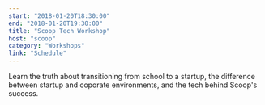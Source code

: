 ```yaml
---
start: "2018-01-20T18:30:00"
end: "2018-01-20T19:30:00"
title: "Scoop Tech Workshop"
host: "scoop"
category: "Workshops"
link: "Schedule"
---
```

Learn the truth about transitioning from school to a startup, the difference between startup and coporate environments, and the tech behind Scoop's success.